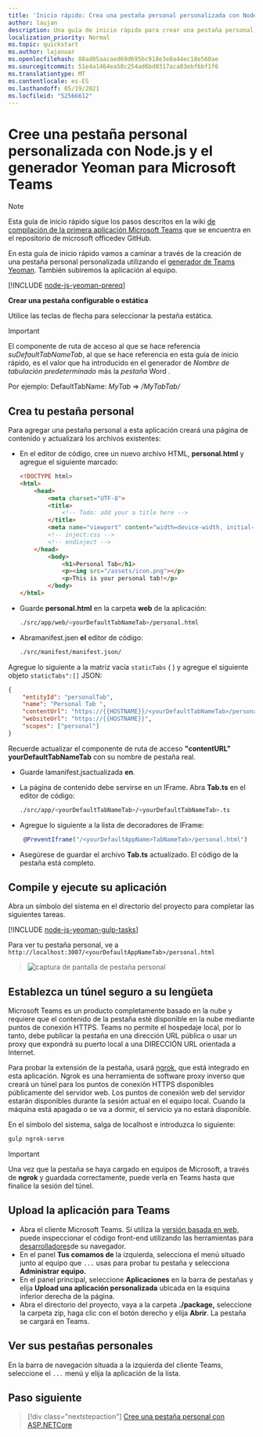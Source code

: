 ```yaml
---
title: 'Inicio rápido: Crea una pestaña personal personalizada con Node.js y el generador Yeoman para Microsoft Teams'
author: laujan
description: Una guía de inicio rápido para crear una pestaña personal con el generador Yeoman para Microsoft Teams.
localization_priority: Normal
ms.topic: quickstart
ms.author: lajanuar
ms.openlocfilehash: 88ad05aacaed69d695bc918e3e8a44ec18e560ae
ms.sourcegitcommit: 51e4a1464ea58c254ad6bd0317aca03ebf6bf1f6
ms.translationtype: MT
ms.contentlocale: es-ES
ms.lasthandoff: 05/19/2021
ms.locfileid: "52566612"
---
```

# <a name="create-a-custom-personal-tab-using-nodejs-and-the-yeoman-generator-for-microsoft-teams"></a>Cree una pestaña personal personalizada con Node.js y el generador Yeoman para Microsoft Teams

>[!NOTE]
>Esta guía de inicio rápido sigue los pasos descritos en la wiki [de compilación de la primera aplicación Microsoft Teams](https://github.com/OfficeDev/generator-teams/wiki/Build-Your-First-Microsoft-Teams-App) que se encuentra en el repositorio de microsoft officedev GitHub.

En esta guía de inicio rápido vamos a caminar a través de la creación de una pestaña personal personalizada utilizando el [generador de Teams Yeoman](https://github.com/OfficeDev/generator-teams/wiki/Build-Your-First-Microsoft-Teams-App). También subiremos la aplicación al equipo.

[!INCLUDE [node-js-yeoman-prereq](~/includes/tabs/node-js-yeoman-prereq.md)]

**Crear una pestaña configurable o estática**

Utilice las teclas de flecha para seleccionar la pestaña estática.

>[!IMPORTANT]
>El componente de ruta de acceso al que se hace referencia *suDefaultTabNameTab*, al que se hace referencia en esta guía de inicio rápido, es el valor que ha introducido en el generador de *Nombre de tabulación predeterminado* más la *pestaña* Word .
>
>Por ejemplo: DefaultTabName: *MyTab*  =>  */MyTabTab/*

## <a name="create-your-personal-tab"></a>Crea tu pestaña personal

Para agregar una pestaña personal a esta aplicación creará una página de contenido y actualizará los archivos existentes:

- En el editor de código, cree un nuevo archivo HTML, **personal.html** y agregue el siguiente marcado:

    ```html
    <!DOCTYPE html>
    <html>
        <head>
            <meta charset="UTF-8">
            <title>
                <!-- Todo: add your a title here -->
            </title>
            <meta name="viewport" content="width=device-width, initial-scale=1.0">
            <!-- inject:css -->
            <!-- endinject -->
        </head>
            <body>
                <h1>Personal Tab</h1>
                <p><img src="/assets/icon.png"></p>
                <p>This is your personal tab!</p>
            </body>
    </html>
    ```

- Guarde **personal.html** en la carpeta **web** de la aplicación:

    ```bash
    ./src/app/web/<yourDefaultTabNameTab>/personal.html
    ```

- Abramanifest.jsen **el** editor de código:

    ```bash
    ./src/manifest/manifest.json/
    ```

Agregue lo siguiente a la matriz vacía `staticTabs` ( ) y agregue el siguiente objeto `staticTabs":[]` JSON:

```json
{
    "entityId": "personalTab",
    "name": "Personal Tab ",
    "contentUrl": "https://{{HOSTNAME}}/<yourDefaultTabNameTab>/personal.html",
    "websiteUrl": "https://{{HOSTNAME}}",
    "scopes": ["personal"]
}

```

Recuerde actualizar el componente de ruta de acceso **"contentURL"** **yourDefaultTabNameTab** con su nombre de pestaña real.

- Guarde lamanifest.jsactualizada **en**.

- La página de contenido debe servirse en un IFrame. Abra **Tab.ts** en el editor de código:

    ```bash
    ./src/app/<yourDefaultTabNameTab>/<yourDefaultTabNameTab>.ts
    ```

- Agregue lo siguiente a la lista de decoradores de IFrame:

    ```typescript
     @PreventIframe("/<yourDefaultAppName>TabNameTab>/personal.html")
    ```

- Asegúrese de guardar el archivo **Tab.ts** actualizado. El código de la pestaña está completo.

## <a name="build-and-run-your-application"></a>Compile y ejecute su aplicación

Abra un símbolo del sistema en el directorio del proyecto para completar las siguientes tareas.

[!INCLUDE [node-js-yeoman-gulp-tasks](~/includes/tabs/node-js-yeoman-gulp-tasks.md)]

Para ver tu pestaña personal, ve a `http://localhost:3007/<yourDefaultAppNameTab>/personal.html`

>![captura de pantalla de pestaña personal](/microsoftteams/platform/assets/images/tab-images/personalTab.PNG)

## <a name="establish-a-secure-tunnel-to-your-tab"></a>Establezca un túnel seguro a su lengüeta

Microsoft Teams es un producto completamente basado en la nube y requiere que el contenido de la pestaña esté disponible en la nube mediante puntos de conexión HTTPS. Teams no permite el hospedaje local, por lo tanto, debe publicar la pestaña en una dirección URL pública o usar un proxy que expondrá su puerto local a una DIRECCIÓN URL orientada a Internet.

Para probar la extensión de la pestaña, usará [ngrok](https://ngrok.com/docs), que está integrado en esta aplicación. Ngrok es una herramienta de software proxy inverso que creará un túnel para los puntos de conexión HTTPS disponibles públicamente del servidor web. Los puntos de conexión web del servidor estarán disponibles durante la sesión actual en el equipo local. Cuando la máquina está apagada o se va a dormir, el servicio ya no estará disponible.

En el símbolo del sistema, salga de localhost e introduzca lo siguiente:

```bash
gulp ngrok-serve
```

> [!IMPORTANT]
> Una vez que la pestaña se haya cargado en equipos de Microsoft, a través de **ngrok** y guardada correctamente, puede verla en Teams hasta que finalice la sesión del túnel.

## <a name="upload-your-application-to-teams"></a>Upload la aplicación para Teams

- Abra el cliente Microsoft Teams. Si utiliza la [versión basada en web,](https://teams.microsoft.com) puede inspeccionar el código front-end utilizando las herramientas para [desarrolladores](~/tabs/how-to/developer-tools.md)de su navegador.
- En el panel **Tus comamos de** la izquierda, selecciona el menú situado junto al equipo que `...` usas para probar tu pestaña y selecciona **Administrar equipo.**
- En el panel principal, seleccione **Aplicaciones** en la barra de pestañas y elija **Upload una aplicación personalizada** ubicada en la esquina inferior derecha de la página.
- Abra el directorio del proyecto, vaya a la carpeta **./package,** seleccione la carpeta zip, haga clic con el botón derecho y elija **Abrir**. La pestaña se cargará en Teams.

## <a name="view-your-personal-tabs"></a>Ver sus pestañas personales

En la barra de navegación situada a la izquierda del cliente Teams, seleccione el `...` menú y elija la aplicación de la lista.

## <a name="next-step"></a>Paso siguiente

> [!div class="nextstepaction"]
> [Cree una pestaña personal con ASP.NETCore](~/tabs/quickstarts/create-personal-tab-dotnet-core.md)
